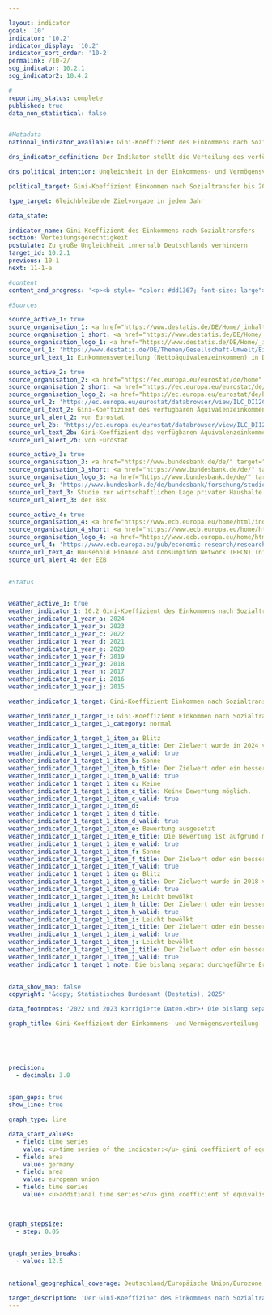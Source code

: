 ```yaml
---

layout: indicator        
goal: '10'        
indicator: '10.2'        
indicator_display: '10.2'        
indicator_sort_order: '10-2'        
permalink: /10-2/        
sdg_indicator: 10.2.1
sdg_indicator2: 10.4.2        

#
reporting_status: complete        
published: true        
data_non_statistical: false        


#Metadata        
national_indicator_available: Gini-Koeffizient des Einkommens nach Sozialtransfers        

dns_indicator_definition: Der Indikator stellt die Verteilung des verfügbaren Äquivalenzeinkommens mittels Gini-Koeffizienten dar. Das verfügbare Äquivalenzeinkommen ist das Gesamteinkommen (einschließlich Sozialtransfers) eines Haushalts nach Steuern und anderen Abzügen und somit das Einkommen, das für Ausgaben und Sparen zur Verfügung steht.        

dns_political_intention: Ungleichheit in der Einkommens- und Vermögensverteilung ist ein grundsätzlich akzeptierter Bestandteil einer dynamischen Marktwirtschaft. Allerdings muss die Einkommens- und Vermögensspreizung moderat und die soziale Teilhabe aller gewährleistet bleiben.        

political_target: Gini-Koeffizient Einkommen nach Sozialtransfer bis 2030&nbsp;unterhalb des EU-Wertes        

type_target: Gleichbleibende Zielvorgabe in jedem Jahr        

data_state:         

indicator_name: Gini-Koeffizient des Einkommens nach Sozialtransfers        
section: Verteilungsgerechtigkeit        
postulate: Zu große Ungleichheit innerhalb Deutschlands verhindern        
target_id: 10.2.1        
previous: 10-1        
next: 11-1-a        

#content         
content_and_progress: '<p><b style= "color: #dd1367; font-size: large">10.2&nbsp;Gini-Koeffizient des Einkommens nach Sozialtransfers</b><br><br>Der Gini-Koeffizient ist ein Maß für relative Ungleichheit und nimmt Werte zwischen null und eins an. Bei vollständiger Gleichverteilung beträgt er null, bei maximaler Ungleichverteilung erreicht er den Wert eins. Im Kontext der Einkommensverteilung bedeutet ein Gini-Koeffizient von eins, dass das gesamte Einkommen auf eine einzelne Person entfällt. Je niedriger der Wert, desto gleichmäßiger ist das Einkommen verteilt.<br><br>Für die Berechnung des Indikators wird das sogenannte Äquivalenzeinkommen herangezogen. Dabei handelt es sich um ein bedarfsgewichtetes Einkommen, das sich aus dem Gesamteinkommen eines Haushalts sowie der Anzahl und dem Alter der im Haushalt lebenden Personen ergibt. Mithilfe einer Äquivalenzskala werden die Einkommen entsprechend der Haushaltsgröße und &#8209;zusammensetzung gewichtet. So werden die Einkommen von Personen aus unterschiedlich großen Haushalten vergleichbar gemacht, da in größeren Haushalten Einspareffekte (Economies of Scale) auftreten&nbsp;–&nbsp;etwa durch die gemeinsame Nutzung von Wohnraum oder Haushaltsgeräten.<br><br>Das verfügbare Äquivalenzeinkommen bezeichnet das Gesamteinkommen eines Haushalts (einschließlich Sozialtransfers) nach Abzug von Steuern und sonstigen Abgaben. Es entspricht dem Einkommen, das für Ausgaben und zum Sparen zur Verfügung steht. Davon abzugrenzen ist das Äquivalenzeinkommen vor Sozialleistungen, bei dem das verfügbare Einkommen ohne staatliche Sozialtransfers&nbsp;–&nbsp;beispielsweise Arbeitslosen- oder Wohngeld&nbsp;–&nbsp;betrachtet wird. Renten gelten hierbei nicht als Sozialtransfer und werden daher auch beim Äquivalenzeinkommen vor Sozialleistungen berücksichtigt. Gleiches gilt für das Marktäquivalenzeinkommen, das das Einkommen vor Abzug von Steuern und Sozialabgaben und ohne Berücksichtigung von Sozialleistungen ausweist. Bei allen genannten Einkommensarten wird nicht nach den Einkommensquellen&nbsp;–&nbsp;wie Arbeitslohn, Mieteinnahmen oder Kapitalerträgen&nbsp;–&nbsp;differenziert.<br><br>Die Daten zum Einkommen stammen aus der europaweit harmonisierten jährlichen Statistik über Einkommen und Lebensbedingungen (EU-SILC). In Deutschland wurde diese Erhebung im Jahr 2020&nbsp;mit weitreichenden methodischen Änderungen in den Mikrozensus integriert, um den Anforderungen an Datenaktualität und tief gegliederten regionalen Ergebnissen besser gerecht zu werden. Deshalb sind die Ergebnisse ab 2020&nbsp;nicht mit früheren Jahren vergleichbar. Methodisch wird zudem ausgeglichen, dass insbesondere Haushalte mit hohen Einkommen oder großem Vermögen in freiwilligen Stichprobenerhebungen häufig unterrepräsentiert sind, um die internationale Vergleichbarkeit sicherzustellen.<br><br>Wie in den Vorjahren entsprach der Gini-Koeffizient des verfügbaren Äquivalenzeinkommens in Deutschland im Jahr 2024&nbsp;mit 0,295&nbsp;nahezu dem Durchschnitt der Europäischen Union (EU) (0,293). Dies zeigt, dass die Unterschiede in der Einkommensverteilung zwischen Deutschland und der EU gering sind. Dennoch lag der Wert in Deutschland im Jahr 2024&nbsp;geringfügig über dem EU-Durchschnitt, wodurch das politisch festgelegte Ziel nicht erreicht wurde.<br><br>Der Gini-Koeffizient des verfügbaren Äquivalenzeinkommens lag mit 0,295&nbsp;deutlich unter dem des Äquivalenzeinkommens vor Sozialleistungen (0,355). Wie erwartet fällt der Wert des Marktäquivalenzeinkommens mit 0,477&nbsp;noch höher aus. Dies verdeutlicht, dass Umverteilungsmechanismen wie Sozialleistungen, Sozialversicherungen und das Steuersystem in Deutschland wesentlich zur Verringerung von Einkommensungleichheiten beitragen.<br><br>Beim Gini-Koeffizienten des Vermögens, basierend auf dem <i>Household Finance and Consumption Survey</i> (HFCS) der Europäischen Zentralbank (EZB), zeigt sich eine deutlich stärkere Ungleichverteilung. Im Jahr 2023&nbsp;lag der Vermögens-Gini in Deutschland bei 0,724&nbsp;und damit deutlich über den Einkommenswerten. Zum Vergleich: Für die Eurozone lag der Wert 2021&nbsp;–&nbsp;aktuellere Daten liegen noch nicht vor&nbsp;–&nbsp;bei 0,694&nbsp;und somit unter dem deutschen Wert. Einige Einflussfaktoren, die im Gini-Koeffizienten des Vermögens nicht abgebildet werden, relativieren jedoch den Eindruck einer überdurchschnittlich hohen Vermögensungleichheit. So bleiben beispielsweise zukünftige Renten- und Pensionsansprüche bei der Vermögensbewertung unberücksichtigt.</p>'                

#Sources        

source_active_1: true
source_organisation_1: <a href="https://www.destatis.de/DE/Home/_inhalt.html" target="_blank">Statistisches Bundesamt</a>
source_organisation_1_short: <a href="https://www.destatis.de/DE/Home/_inhalt.html" target="_blank">Statistisches Bundesamt</a>
source_organisation_logo_1: <a href="https://www.destatis.de/DE/Home/_inhalt.html" target="_blank"><img src="https://dns-indikatoren.de/public/OrgImgDe/destatis.png" alt="Statistisches Bundesamt" title=" Klicken Sie hier um zur Homepage der Organisation Statistisches Bundesamt zu gelangen." style="height:60px; width:148px; border:transparent"/></a>
source_url_1: 'https://www.destatis.de/DE/Themen/Gesellschaft-Umwelt/Einkommen-Konsum-Lebensbedingungen/Lebensbedingungen-Armutsgefaehrdung/Tabellen/einkommensverteilung-mz-silc.html'
source_url_text_1: Einkommensverteilung (Nettoäquivalenzeinkommen) in Deutschland

source_active_2: true
source_organisation_2: <a href="https://ec.europa.eu/eurostat/de/home" target="_blank" onclick="return confirm_alert('von Eurostat', 'De')">Statistisches Amt der Europäischen Union</a>
source_organisation_2_short: <a href="https://ec.europa.eu/eurostat/de/home" target="_blank" onclick="return confirm_alert('von Eurostat', 'De')">Statistisches Amt der Europäischen Union</a>
source_organisation_logo_2: <a href="https://ec.europa.eu/eurostat/de/home" target="_blank" onclick="return confirm_alert('von Eurostat', 'De')"><img src="https://dns-indikatoren.de/public/OrgImgDe/eurostat.png" alt="Statistisches Amt der Europäischen Union" title=" Klicken Sie hier um zur Homepage der Organisation Statistisches Amt der Europäischen Union zu gelangen." style="height:60px; width:148px; border:transparent"/></a>
source_url_2: 'https://ec.europa.eu/eurostat/databrowser/view/ILC_DI12C/default/table?lang=de&category=livcon.ilc.ilc_ie.ilc_iei'
source_url_text_2: Gini-Koeffizient des verfügbaren Äquivalenzeinkommens vor Sozialleistungen - EU-SILC Erhebung - Eurostat-Tabelle  [ilc_di12c ]
source_url_alert_2: von Eurostat
source_url_2b: 'https://ec.europa.eu/eurostat/databrowser/view/ILC_DI12/default/table?lang=de&category=livcon.ilc.ilc_ie.ilc_iei'
source_url_text_2b: Gini-Koeffizient des verfügbaren Äquivalenzeinkommens  - EU-SILC Erhebung - Eurostat-Tabelle  [ilc_di12 ]
source_url_alert_2b: von Eurostat

source_active_3: true
source_organisation_3: <a href="https://www.bundesbank.de/de/" target="_blank" onclick="return confirm_alert('der BBk', 'De')">Deutsche Bundesbank</a>
source_organisation_3_short: <a href="https://www.bundesbank.de/de/" target="_blank" onclick="return confirm_alert('der BBk', 'De')">Deutsche Bundesbank</a>
source_organisation_logo_3: <a href="https://www.bundesbank.de/de/" target="_blank" onclick="return confirm_alert('der BBk', 'De')"><img src="https://dns-indikatoren.de/public/OrgImgDe/bundesbank.png" alt="Deutsche Bundesbank" title=" Klicken Sie hier um zur Homepage der Organisation Deutsche Bundesbank zu gelangen." style="height:60px; width:148px; border:transparent"/></a>
source_url_3: 'https://www.bundesbank.de/de/bundesbank/forschung/studie-zur-wirtschaftlichen-lage-privater-haushalte-phf/ergebnisse-604886'
source_url_text_3: Studie zur wirtschaftlichen Lage privater Haushalte
source_url_alert_3: der BBk

source_active_4: true
source_organisation_4: <a href="https://www.ecb.europa.eu/home/html/index.de.html" target="_blank" onclick="return confirm_alert('der EZB', 'De')">Europäische Zentralbank</a>
source_organisation_4_short: <a href="https://www.ecb.europa.eu/home/html/index.de.html" target="_blank" onclick="return confirm_alert('der EZB', 'De')">Europäische Zentralbank</a>
source_organisation_logo_4: <a href="https://www.ecb.europa.eu/home/html/index.de.html" target="_blank" onclick="return confirm_alert('der EZB', 'De')"><img src="https://dns-indikatoren.de/public/OrgImgDe/ezb.png" alt="Europäische Zentralbank" title=" Klicken Sie hier um zur Homepage der Organisation Europäische Zentralbank zu gelangen." style="height:60px; width:148px; border:transparent"/></a>
source_url_4: 'https://www.ecb.europa.eu/pub/economic-research/research-networks/html/researcher_hfcn.en.html'
source_url_text_4: Household Finance and Consumption Network (HFCN) (nicht auf Deutsch verfügbar)
source_url_alert_4: der EZB
        

#Status        


weather_active_1: true
weather_indicator_1: 10.2 Gini-Koeffizient des Einkommens nach Sozialtransfers
weather_indicator_1_year_a: 2024
weather_indicator_1_year_b: 2023
weather_indicator_1_year_c: 2022
weather_indicator_1_year_d: 2021
weather_indicator_1_year_e: 2020
weather_indicator_1_year_f: 2019
weather_indicator_1_year_g: 2018
weather_indicator_1_year_h: 2017
weather_indicator_1_year_i: 2016
weather_indicator_1_year_j: 2015

weather_indicator_1_target: Gini-Koeffizient Einkommen nach Sozialtransfer bis 2030 unterhalb des EU-Wertes

weather_indicator_1_target_1: Gini-Koeffizient Einkommen nach Sozialtransfer bis 2030 unterhalb des EU-Wertes
weather_indicator_1_target_1_category: normal

weather_indicator_1_target_1_item_a: Blitz
weather_indicator_1_target_1_item_a_title: Der Zielwert wurde in 2024 verfehlt und der Indikator hat sich im Durchschnitt der vorangegangenen Veränderungen nicht in Richtung des Ziels bewegt.
weather_indicator_1_target_1_item_a_valid: true
weather_indicator_1_target_1_item_b: Sonne
weather_indicator_1_target_1_item_b_title: Der Zielwert oder ein besserer Wert wurde in 2023 erreicht und die durchschnittliche Veränderung deutete nicht in Richtung einer Verschlechterung.
weather_indicator_1_target_1_item_b_valid: true
weather_indicator_1_target_1_item_c: Keine
weather_indicator_1_target_1_item_c_title: Keine Bewertung möglich.
weather_indicator_1_target_1_item_c_valid: true
weather_indicator_1_target_1_item_d: 
weather_indicator_1_target_1_item_d_title: 
weather_indicator_1_target_1_item_d_valid: true
weather_indicator_1_target_1_item_e: Bewertung ausgesetzt
weather_indicator_1_target_1_item_e_title: Die Bewertung ist aufgrund mangelnder Vergleichbarkeit mit den Vorjahren nicht möglich.
weather_indicator_1_target_1_item_e_valid: true
weather_indicator_1_target_1_item_f: Sonne
weather_indicator_1_target_1_item_f_title: Der Zielwert oder ein besserer Wert wurde in 2019 erreicht und die durchschnittliche Veränderung deutete nicht in Richtung einer Verschlechterung.
weather_indicator_1_target_1_item_f_valid: true
weather_indicator_1_target_1_item_g: Blitz
weather_indicator_1_target_1_item_g_title: Der Zielwert wurde in 2018 verfehlt und der Indikator hat sich im Durchschnitt der vorangegangenen Veränderungen nicht in Richtung des Ziels bewegt.
weather_indicator_1_target_1_item_g_valid: true
weather_indicator_1_target_1_item_h: Leicht bewölkt
weather_indicator_1_target_1_item_h_title: Der Zielwert oder ein besserer Wert wurde in 2017 erreicht, aber die durchschnittliche Veränderung deutete in Richtung einer Verschlechterung.
weather_indicator_1_target_1_item_h_valid: true
weather_indicator_1_target_1_item_i: Leicht bewölkt
weather_indicator_1_target_1_item_i_title: Der Zielwert oder ein besserer Wert wurde in 2016 erreicht, aber die durchschnittliche Veränderung deutete in Richtung einer Verschlechterung.
weather_indicator_1_target_1_item_i_valid: true
weather_indicator_1_target_1_item_j: Leicht bewölkt
weather_indicator_1_target_1_item_j_title: Der Zielwert oder ein besserer Wert wurde in 2015 erreicht, aber die durchschnittliche Veränderung deutete in Richtung einer Verschlechterung.
weather_indicator_1_target_1_item_j_valid: true
weather_indicator_1_target_1_note: Die bislang separat durchgeführte Erhebung <i>Leben in Europa</i> (EU-SILC) wurde 2020 in den Mikrozensus als Unterstichprobe integriert. Durch den Wechsel von einer freiwilligen zu einer in Teilen auskunftspflichtigen Befragung verbunden mit einer neuen Stichprobenzusammensetzung ist ein Vergleich der Daten des Erhebungsjahres 2020 mit den Vorjahren nicht möglich (Zeitreihenbruch). Die Bewertung des Indikators kann daher nur für die Berichtsjahre 2023 und 2024 durchgeführt werden und auch diese sind unsicher, da nur vier beziehungsweise fünf statt wie sonst üblich sechs Datenpunkte für die Bewertung zur Verfügung standen.        
        

data_show_map: false        
copyright: '&copy; Statistisches Bundesamt (Destatis), 2025'        

data_footnotes: '2022 und 2023 korrigierte Daten.<br>• Die bislang separat durchgeführte Erhebung <i>Leben in Europa</i> (EU-SILC) wurde 2020 in den Mikrozensus als Unterstichprobe integriert. Durch den Wechsel von einer freiwilligen zu einer in Teilen auskunftspflichtigen Befragung verbunden mit einer neuen Stichprobenzusammensetzung ist ein Vergleich der Daten des Erhebungsjahres 2020 mit den Vorjahren nicht möglich (Zeitreihenbruch).<br>• Renten werden nicht als Sozialleistungen gewertet und werden bei Zeitreihen ohne Sozialleistungen daher berücksichtigt.<br>• Gini-Koeffizient des verfügbaren Äquivalenzeinkommens (EU): <br>&nbsp;&nbsp;- Für EU: 2019 von Eurostat geschätzte Daten. <br>&nbsp;&nbsp;- Ab 2020: EU-27 (ohne Vereinigtes Königreich).'        

graph_title: Gini-Koeffizient der Einkommens- und Vermögensverteilung        

        

        

precision: 
  - decimals: 3.0
            

span_gaps: true        
show_line: true        

graph_type: line                

data_start_values: 
  - field: time series
    value: <u>time series of the indicator:</u> gini coefficient of equivalised disposable income
  - field: area
    value: germany
  - field: area
    value: european union
  - field: time series
    value: <u>additional time series:</u> gini coefficient of equivalised disposable income before social transfers        

        

graph_stepsize: 
  - step: 0.05
            

graph_series_breaks: 
  - value: 12.5
                            

national_geographical_coverage: Deutschland/Europäische Union/Eurozone                

target_description: 'Der Gini-Koeffizinet des Einkommens nach Sozialtransfers soll jedes Jahr unterhalb des entsprechenden Wertes der EU liegen.<br>• Ausgehend von der Zielformulierung wird für jedes Jahr die Differenz zwischen dem EU-Wert und dem Wert für Deutschland berechnet. Für den Indikator 10.2&nbsp;werden aufgrund methodischer Änderungen am Erhebungskonzept die Indikatorwerte von 2020&nbsp;bis 2024&nbsp;betrachtet. Die Differenz für das Jahr 2024&nbsp;ist negativ, das heißt, der Koeffizient in Deutschland liegt über dem EU-Koeffizienten. Das Ziel ist damit nicht erfüllt. Da sich auch die Differenz in den letzten fünf Jahren im Durchschnitt verkleinert hat, wird der Indikator 10.2&nbsp;für das Jahr 2024&nbsp;mit <b>Gewitter</b> bewertet.<br><br><u>Hinweis:</u> Der Bezug auf den EU-Koeffizienten als Zielgröße bedeutet, dass Indikatoren positiv bewertet werden können, selbst wenn sich der Gini-Koeffizient in Deutschland negativ entwickelt. Zudem zeigt der Indikator, dass durch die Verläufe der beiden Koeffizienten auf ähnlich hohem Niveau und ohne deutliche steigende oder sinkende Tendenz sowohl die Differenz zwischen deutschem und europäischem Wert als auch die Richtung der durchschnittlichen Entwicklung des deutschen Koeffizienten starken Schwankungen unterliegt. Deshalb können bereits geringfügige Änderungen des Indikators die Bewertung deutlich beeinflussen.<br><br><a href="https://dns-indikatoren.de/status"><img src="https://sdg-indikatoren.de/public/Wettersymbole/Blitz.png" title="Der Zielwert wurde in 2024&nbsp;verfehlt und der Indikator hat sich im Durchschnitt der vorangegangenen Veränderungen nicht in Richtung des Ziels bewegt." alt="Wettersymbol Blitz"/></a>'        
---
```


